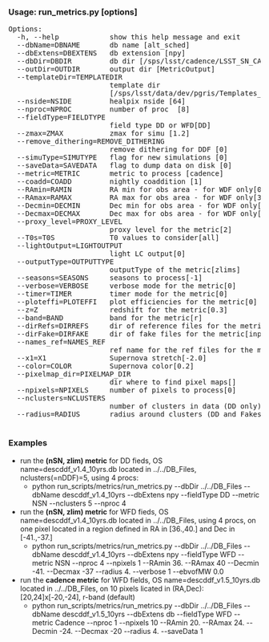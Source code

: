 ### Usage: run_metrics.py [options] ###
<pre>
Options:
  -h, --help            show this help message and exit
  --dbName=DBNAME       db name [alt_sched]
  --dbExtens=DBEXTENS   db extension [npy]
  --dbDir=DBDIR         db dir [/sps/lsst/cadence/LSST_SN_CADENCE/cadence_db]
  --outDir=OUTDIR       output dir [MetricOutput]
  --templateDir=TEMPLATEDIR
                        template dir
                        [/sps/lsst/data/dev/pgris/Templates_final_new]
  --nside=NSIDE         healpix nside [64]
  --nproc=NPROC         number of proc  [8]
  --fieldType=FIELDTYPE
                        field type DD or WFD[DD]
  --zmax=ZMAX           zmax for simu [1.2]
  --remove_dithering=REMOVE_DITHERING
                        remove dithering for DDF [0]
  --simuType=SIMUTYPE   flag for new simulations [0]
  --saveData=SAVEDATA   flag to dump data on disk [0]
  --metric=METRIC       metric to process [cadence]
  --coadd=COADD         nightly coaddition [1]
  --RAmin=RAMIN         RA min for obs area - for WDF only[0.0]
  --RAmax=RAMAX         RA max for obs area - for WDF only[360.0]
  --Decmin=DECMIN       Dec min for obs area - for WDF only[-1.0]
  --Decmax=DECMAX       Dec max for obs area - for WDF only[-1.0]
  --proxy_level=PROXY_LEVEL
                        proxy level for the metric[2]
  --T0s=T0S             T0 values to consider[all]
  --lightOutput=LIGHTOUTPUT
                        light LC output[0]
  --outputType=OUTPUTTYPE
                        outputType of the metric[zlims]
  --seasons=SEASONS     seasons to process[-1]
  --verbose=VERBOSE     verbose mode for the metric[0]
  --timer=TIMER         timer mode for the metric[0]
  --ploteffi=PLOTEFFI   plot efficiencies for the metric[0]
  --z=Z                 redshift for the metric[0.3]
  --band=BAND           band for the metric[r]
  --dirRefs=DIRREFS     dir of reference files for the metric[reference_files]
  --dirFake=DIRFAKE     dir of fake files for the metric[input/Fake_cadence]
  --names_ref=NAMES_REF
                        ref name for the ref files for the metric[SNCosmo]
  --x1=X1               Supernova stretch[-2.0]
  --color=COLOR         Supernova color[0.2]
  --pixelmap_dir=PIXELMAP_DIR
                        dir where to find pixel maps[]
  --npixels=NPIXELS     number of pixels to process[0]
  --nclusters=NCLUSTERS
                        number of clusters in data (DD only)[0]
  --radius=RADIUS       radius around clusters (DD and Fakes)[4.0]

</pre>

### Examples ###

 - run the **(nSN, zlim) metric** for DD fieds, OS name=descddf_v1.4_10yrs.db located in ../../DB_Files, nclusters(=nDDF)=5, using 4 procs:
   - python run_scripts/metrics/run_metrics.py --dbDir ../../DB_Files --dbName descddf_v1.4_10yrs --dbExtens npy --fieldType DD --metric NSN --nclusters 5 --nproc 4 
 - run the **(nSN, zlim) metric** for WFD fieds, OS name=descddf_v1.4_10yrs.db located in ../../DB_Files, using 4 procs, on one pixel located in a region defined in RA in [36.,40.] and Dec in [-41.,-37.] 
   - python run_scripts/metrics/run_metrics.py --dbDir ../../DB_Files --dbName descddf_v1.4_10yrs --dbExtens npy --fieldType WFD --metric NSN --nproc 4 --npixels 1 --RAmin 36. --RAmax 40 --Decmin -41. --Decmax -37 --radius 4. --verbose 1 --ebvofMW 0.0
 - run the **cadence metric** for WFD fields, OS name=descddf_v1.5_10yrs.db located in ../../DB_Files, on 10 pixels licated in (RA,Dec): [20,24]x[-20,-24], r-band (default)
   - python run_scripts/metrics/run_metrics.py --dbDir ../../DB_Files --dbName descddf_v1.5_10yrs --dbExtens db --fieldType WFD --metric Cadence --nproc 1 --npixels 10 --RAmin 20. --RAmax 24. --Decmin -24. --Decmax -20 --radius 4. --saveData 1